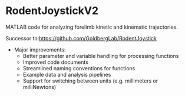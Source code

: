 # RodentJoystickV2
MATLAB code for analyzing forelimb kinetic and kinematic trajectories. 

Successor to:https://github.com/GoldbergLab/RodentJoystick

- Major improvements: 
  - Better parameter and variable handling for processing functions
  - Improved code documents
  - Streamlined naming conventions for functions
  - Example data and analysis pipelines
  - Support for switching between units (e.g. millimeters or milliNewtons)
